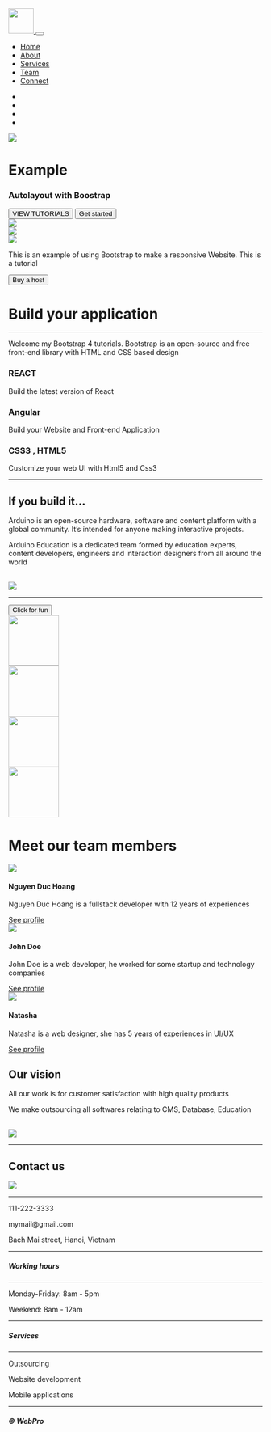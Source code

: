 <!DOCTYPE html>
<html>
<head>
	
</head>
<body>
<!-- Navigation -->
<nav class="navbar navbar-expand-md navbar-light bg-light sticky-top">
	<div class="container-fluid">
		<a class="navbar-branch" href="#">
			<img src="./images/logo.png" height="50">
		</a>
		<button class="navbar-toggler" type="button" data-toggle="collapse" 
			data-target="#navbarResponsive">
			<span class="navbar-toggler-icon"></span>
		</button>
		<div class="collapse navbar-collapse" id="navbarResponsive">
			<ul class="navbar-nav ml-auto">
				<li class="nav-item">
					<a class="nav-link active" href="#">Home</a>
				</li>
				<li class="nav-item">
					<a class="nav-link" href="#">About</a>
				</li>
				<li class="nav-item">
					<a class="nav-link" href="#">Services</a>
				</li>
				<li class="nav-item">
					<a class="nav-link" href="#">Team</a>
				</li>
				<li class="nav-item">
					<a class="nav-link" href="#">Connect</a>
				</li>
			</ul>
		</div>
	</div>
</nav>
<!-- Carousel -->
<div id="slides" class="carousel slide" data-ride="carousel">
	<ul class="carousel-indicators">
		<li data-target="#slides" data-slide-to="0" class="active"></li>
		<li data-target="#slides" data-slide-to="1"></li>
		<li data-target="#slides" data-slide-to="2"></li>		
		<li data-target="#slides" data-slide-to="3"></li>
	</ul>
	<div class="carousel-inner">
		<div class="carousel-item active">
			<img src="./images/carousel0.png">
			<div class="carousel-caption">
				<h1 class="display-2">Example</h1>
				<h3>Autolayout with Boostrap</h3>
				<button type="button" class="btn btn-outline-light btn-lg">
					VIEW TUTORIALS
				</button>
				<button type="button" class="btn btn-primary btn-lg">Get started</button>
			</div>
		</div>
		<div class="carousel-item">
			<img src="./images/carousel1.png">
		</div>
		<div class="carousel-item">
			<img src="./images/carousel2.png">
		</div>
		<div class="carousel-item">
			<img src="./images/carousel3.png">
		</div>
	</div>
</div>
<!-- jumbotron -->
<div class="container-fluid">
	<div class="jumbotron">
		<div class="col-xs-12 col-sm-12 col-md-9 col-lg-9 col-xl-10">
			<p>This is an example of using Bootstrap to make a responsive Website. This is a tutorial</p>
		</div>
		<div class="col-xs-12 col-sm-12 col-md-3 col-lg-3 col-xl-2">
			<a href="#">
				<button type="button" class="btn btn-outline-secondary">Buy a host</button>
			</a>
		</div>
	</div>
</div>
<div class="container-fluid padding">
	<div class="row welcome text-center">
		<div class="col-12">
			<h1 class="display-4">Build your application</h1>
		</div>
		<!-- Horizontal Rule -->
		<hr> 
		<div class="col-12">
			<p>Welcome my Bootstrap 4 tutorials. Bootstrap is an open-source and free front-end library with HTML and CSS based design</p>
		</div>
	</div>
</div>
<div class="container-fluid padding">
	<div class="row text-center padding">
		<div class="col-xs-12 col-sm-6 col-md-4 ">
			<i class="fab fa-react"></i>	
			<h3>REACT</h3>
			<p>Build the latest version of React</p>					
		</div>
		<div class="col-xs-12 col-sm-6 col-md-4">
			<i class="fab fa-angular"></i>			
			<h3>Angular</h3>
			<p>Build your Website and Front-end Application</p>
		</div>
		<div class="col-sm-12 col-md-4">
			<i class="fab fa-css3"></i>			
			<h3>CSS3 , HTML5</h3>
			<p>Customize your web UI with Html5 and Css3</p>
		</div>
	</div>	
	<hr class="my-4">	
</div>
<div class="container-fluid padding">
	<div class="row padding">
		<div class="col-md-12 col-lg-6">
			<h2>If you build it...</h2>
			<p>Arduino is an open-source hardware, software and content platform with a global community. It’s intended for anyone making interactive projects.</p>
			<p>Arduino Education is a dedicated team formed by education experts, content developers, engineers and interaction designers from all around the world</p>
			<br>
		</div>
		<div class="col-lg-6">
			<img src="./images/laptop.JPG" class="img-fluid">
		</div>
	</div>
</div>
<hr class="my-2">
<button class="fun" data-toggle="collapse" data-target="#emoji">
	Click for fun
</button>
<div id="emoji" class="collapse">
	<div class="container-fluid padding">
		<div class="row text-center">
			<div class="col-sm-6 col-md-3">
				<img class="gif" src="./images/gif/blinkEyes.gif" width="100" height="100">
			</div>
			<div class="col-sm-6 col-md-3">
				<img class="gif" src="./images/gif/blinkGirl.gif" width="100" height="100">
			</div>
			<div class="col-sm-6 col-md-3">
				<img class="gif" src="./images/gif/faceHaha.gif" width="100" height="100">
			</div>
			<div class="col-sm-6 col-md-3">
				<img class="gif" src="./images/gif/haha.gif" width="100" height="100">
			</div>
		</div>
	</div>
</div>
<div class="container-fluid padding">
	<div class="row welcome text-center">
		<div class="col-12">
			<h1 class="display-4">Meet our team members</h1>
		</div>
	</div>
</div>
<div class="container-fluid padding">
	<div class="row padding">
		<div class="col-md-4">
			<div class="card">
				<img class="card-img-top" src="./images/nguyenduchoang.png">
				<div class="card-body">
					<h4 class="card-title">Nguyen Duc Hoang</h4>
					<p class="card-text">Nguyen Duc Hoang is a fullstack developer with 12 years of experiences</p>
					<a href="#" class="btn btn-outline-secondary">See profile</a>
				</div>
			</div>
		</div>
		<div class="col-md-4">
			<div class="card">
				<img class="card-img-top" src="./images/johndoe.png">
				<div class="card-body">
					<h4 class="card-title">
						John Doe	
					</h4>
					<p class="card-text">John Doe is a web developer, he worked for some startup and technology companies</p>
					<a href="#" class="btn btn-outline-secondary">See profile</a>
				</div>
			</div>
		</div>
		<div class="col-md-4">
			<div class="card">
				<img class="card-img-top" src="./images/Natasha.png">
				<div class="card-body">
					<h4 class="card-title">
						Natasha	
					</h4>
					<p class="card-text">Natasha is a web designer, she has 5 years of experiences in UI/UX</p>
					<a href="#" class="btn btn-outline-secondary">See profile</a>
				</div>
			</div>
		</div>
	</div>
</div>
<div class="container-fluid padding">
	<div class="row padding">
		<div class="col-md-12 col-lg-6">
			<h2>Our vision</h2>
			<p>All our work is for customer satisfaction with high quality products</p>
			<p>We make outsourcing all softwares relating to CMS, Database, Education</p>
			<br>
		</div>
		<div class="col-lg-6">
			<img src="./images/mission.jpg" class="img-fluid">
		</div>
	</div>
	<hr class="my-4">
</div>
<div class="container-fluid padding">	
	<div class="row text-center padding">
		<div class="col-12">
			<h2>Contact us</h2>
		</div>
		<div class="col-12 social padding">
			<a href="#"><i class="fab fa-facebook"></i></a>
			<a href="#"><i class="fab fa-twitter"></i></a>
			<a href="#"><i class="fab fa-google-plus-g"></i></a>
			<a href="#"><i class="fab fa-instagram"></i></a>
			<a href="#"><i class="fab fa-youtube"></i></a>
		</div>
	</div>
</div>	
<footer>
	<div class="container-fluid padding">	
		<div class="row text-center">
			<div class="col-md-4">
				<img src="./images/logo.png">
				<hr class="light">
				<p>111-222-3333</p>
				<p>mymail@gmail.com</p>
				<p>Bach Mai street, Hanoi, Vietnam</p>
			</div>
			<div class="col-md-4">				
				<hr class="light">
				<h5>Working hours</h5>
				<hr class="light">
				<p>Monday-Friday: 8am - 5pm</p>
				<p>Weekend: 8am - 12am</p>
			</div>
			<div class="col-md-4">				
				<hr class="light">
				<h5>Services</h5>
				<hr class="light">
				<p>Outsourcing</p>
				<p>Website development</p>
				<p>Mobile applications</p>
			</div>
			<div class="col-12">
				<hr class="light-100">
				<h5>&copy; WebPro</h5>
			</div>
		</div>
	</div>
</footer>
</body>
</html>	

